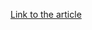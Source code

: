 [Link to the article](https://securelist.com/the-rotexy-mobile-trojan-banker-and-ransomware/88893/)
